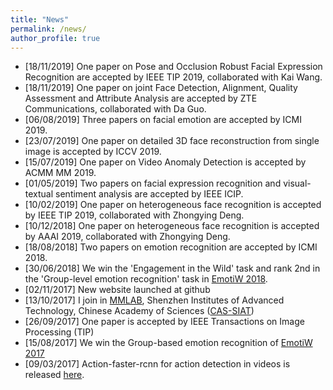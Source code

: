 ```yaml
---
title: "News"
permalink: /news/
author_profile: true
---
```

 * [18/11/2019] One paper on Pose and Occlusion Robust Facial Expression Recognition are accepted by IEEE TIP 2019, collaborated with Kai Wang.
  * [18/11/2019] One paper on joint Face Detection, Alignment, Quality Assessment and Attribute Analysis are accepted by ZTE Communications, collaborated with Da Guo.
 * [06/08/2019] Three papers on facial emotion are accepted by ICMI 2019.
 * [23/07/2019] One paper on detailed 3D face reconstruction from single image is accepted by ICCV 2019.
 * [15/07/2019] One paper on Video Anomaly Detection is accepted by ACMM MM 2019.
 * [01/05/2019] Two papers on facial expression recognition and visual-textual sentiment analysis are accepted by IEEE ICIP.
 * [10/02/2019] One paper on heterogeneous face recognition is accepted by IEEE TIP 2019, collaborated with Zhongying Deng.
 * [10/12/2018] One paper on heterogeneous face recognition is accepted by AAAI 2019, collaborated with Zhongying Deng.
 * [18/08/2018] Two papers on emotion recognition are accepted by ICMI 2018.
 * [30/06/2018] We win the 'Engagement in the Wild' task and rank 2nd in the 'Group-level emotion recognition' task in [EmotiW 2018](https://sites.google.com/view/emotiw2018/challenge-details).
 * [02/11/2017] New website launched at github
 * [13/10/2017] I join in [MMLAB](mmlab.siat.ac.cn), Shenzhen Institutes of Advanced Technology, Chinese Academy of Sciences ([CAS-SIAT](http://www.siat.cas.cn/))
 * [26/09/2017] One paper is accepted by IEEE Transactions on Image Processing (TIP)
 * [15/08/2017] We win the Group-based emotion recognition of [EmotiW 2017](https://sites.google.com/site/emotiwchallenge/home)
 * [09/03/2017] Action-faster-rcnn for action detection in videos is released [here](https://github.com/pengxj/action-faster-rcnn). 

